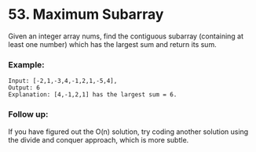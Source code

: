 # 53. Maximum Subarray

Given an integer array nums, find the contiguous subarray (containing at least one number) which has the largest sum and return its sum.

### Example:

```
Input: [-2,1,-3,4,-1,2,1,-5,4],
Output: 6
Explanation: [4,-1,2,1] has the largest sum = 6.
```

### Follow up:

If you have figured out the O(n) solution, try coding another solution using the divide and conquer approach, which is more subtle.

